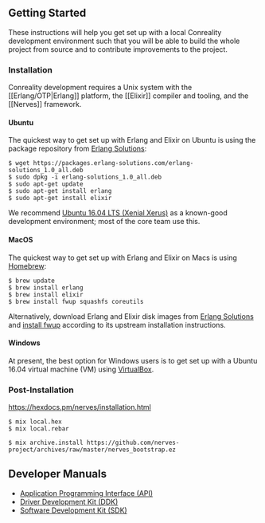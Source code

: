 Getting Started
---------------

These instructions will help you get set up with a local Conreality
development environment such that you will be able to build the whole
project from source and to contribute improvements to the project.

### Installation

Conreality development requires a Unix system with the [[Erlang/OTP|Erlang]]
platform, the [[Elixir]] compiler and tooling, and the [[Nerves]] framework.

#### Ubuntu

The quickest way to get set up with Erlang and Elixir on Ubuntu is using the
package repository from [Erlang
Solutions](https://www.erlang-solutions.com/resources/download.html):

    $ wget https://packages.erlang-solutions.com/erlang-solutions_1.0_all.deb
    $ sudo dpkg -i erlang-solutions_1.0_all.deb
    $ sudo apt-get update
    $ sudo apt-get install erlang
    $ sudo apt-get install elixir

We recommend [Ubuntu 16.04 LTS (Xenial Xerus)](http://releases.ubuntu.com/16.04/)
as a known-good development environment; most of the core team use this.

#### MacOS

The quickest way to get set up with Erlang and Elixir on Macs is using
[Homebrew](http://brew.sh):

    $ brew update
    $ brew install erlang
    $ brew install elixir
    $ brew install fwup squashfs coreutils

Alternatively, download Erlang and Elixir disk images from [Erlang
Solutions](https://www.erlang-solutions.com/resources/download.html)
and [install fwup](https://github.com/fhunleth/fwup#installing) according to
its upstream installation instructions.

#### Windows

At present, the best option for Windows users is to get set up with a Ubuntu
16.04 virtual machine (VM) using
[VirtualBox](https://en.wikipedia.org/wiki/VirtualBox).

### Post-Installation

https://hexdocs.pm/nerves/installation.html

    $ mix local.hex
    $ mix local.rebar

    $ mix archive.install https://github.com/nerves-project/archives/raw/master/nerves_bootstrap.ez

Developer Manuals
-----------------

* [Application Programming Interface (API)](https://api.conreality.org)
* [Driver Development Kit (DDK)](https://ddk.conreality.org)
* [Software Development Kit (SDK)](https://sdk.conreality.org)
